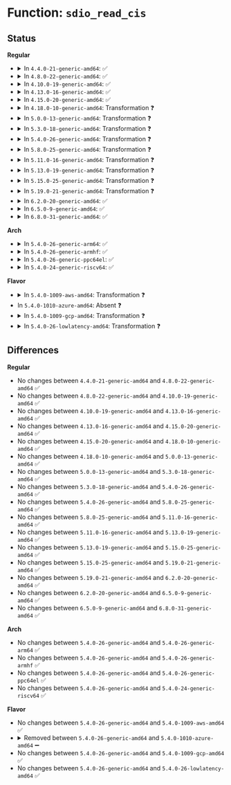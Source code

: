 # Function: <code>sdio_read_cis</code>

## Status
<b>Regular</b>
<ul>
<li>
<details>
<summary>In <code>4.4.0-21-generic-amd64</code>: ✅</summary>

```c
int sdio_read_cis(struct mmc_card * card, struct sdio_func * func)
```

```json
{
  "name": "sdio_read_cis",
  "collision_type": "Unique Static",
  "inline_type": "No",
  "funcs": [
    {
      "addr": 18446744071585967952,
      "name": "sdio_read_cis",
      "external": false,
      "loc": "drivers/mmc/core/sdio_cis.c:228",
      "file": "drivers/mmc/core/sdio_cis.c",
      "inline": "seen, unknown",
      "caller_inline": [],
      "caller_func": [
        "drivers/mmc/core/sdio_cis.c:sdio_read_common_cis",
        "drivers/mmc/core/sdio_cis.c:sdio_read_func_cis"
      ]
    }
  ],
  "symbols": [
    {
      "addr": 18446744071585967952,
      "name": "sdio_read_cis",
      "section": ".text",
      "bind": "STB_LOCAL",
      "size": 701
    }
  ]
}
```
</details>
</li>
<li>
<details>
<summary>In <code>4.8.0-22-generic-amd64</code>: ✅</summary>

```c
int sdio_read_cis(struct mmc_card * card, struct sdio_func * func)
```

```json
{
  "name": "sdio_read_cis",
  "collision_type": "Unique Static",
  "inline_type": "No",
  "funcs": [
    {
      "addr": 18446744071586373392,
      "name": "sdio_read_cis",
      "external": false,
      "loc": "drivers/mmc/core/sdio_cis.c:234",
      "file": "drivers/mmc/core/sdio_cis.c",
      "inline": "seen, unknown",
      "caller_inline": [],
      "caller_func": [
        "drivers/mmc/core/sdio_cis.c:sdio_read_func_cis",
        "drivers/mmc/core/sdio_cis.c:sdio_read_common_cis"
      ]
    }
  ],
  "symbols": [
    {
      "addr": 18446744071586373392,
      "name": "sdio_read_cis",
      "section": ".text",
      "bind": "STB_LOCAL",
      "size": 695
    }
  ]
}
```
</details>
</li>
<li>
<details>
<summary>In <code>4.10.0-19-generic-amd64</code>: ✅</summary>

```c
int sdio_read_cis(struct mmc_card * card, struct sdio_func * func)
```

```json
{
  "name": "sdio_read_cis",
  "collision_type": "Unique Static",
  "inline_type": "No",
  "funcs": [
    {
      "addr": 18446744071586582224,
      "name": "sdio_read_cis",
      "external": false,
      "loc": "drivers/mmc/core/sdio_cis.c:234",
      "file": "drivers/mmc/core/sdio_cis.c",
      "inline": "seen, unknown",
      "caller_inline": [],
      "caller_func": [
        "drivers/mmc/core/sdio_cis.c:sdio_read_func_cis",
        "drivers/mmc/core/sdio_cis.c:sdio_read_common_cis"
      ]
    }
  ],
  "symbols": [
    {
      "addr": 18446744071586582224,
      "name": "sdio_read_cis",
      "section": ".text",
      "bind": "STB_LOCAL",
      "size": 699
    }
  ]
}
```
</details>
</li>
<li>
<details>
<summary>In <code>4.13.0-16-generic-amd64</code>: ✅</summary>

```c
int sdio_read_cis(struct mmc_card * card, struct sdio_func * func)
```

```json
{
  "name": "sdio_read_cis",
  "collision_type": "Unique Static",
  "inline_type": "No",
  "funcs": [
    {
      "addr": 18446744071586707200,
      "name": "sdio_read_cis",
      "external": false,
      "loc": "drivers/mmc/core/sdio_cis.c:234",
      "file": "drivers/mmc/core/sdio_cis.c",
      "inline": "seen, unknown",
      "caller_inline": [],
      "caller_func": [
        "drivers/mmc/core/sdio_cis.c:sdio_read_func_cis",
        "drivers/mmc/core/sdio_cis.c:sdio_read_common_cis"
      ]
    }
  ],
  "symbols": [
    {
      "addr": 18446744071586707200,
      "name": "sdio_read_cis",
      "section": ".text",
      "bind": "STB_LOCAL",
      "size": 714
    }
  ]
}
```
</details>
</li>
<li>
<details>
<summary>In <code>4.15.0-20-generic-amd64</code>: ✅</summary>

```c
int sdio_read_cis(struct mmc_card * card, struct sdio_func * func)
```

```json
{
  "name": "sdio_read_cis",
  "collision_type": "Unique Static",
  "inline_type": "No",
  "funcs": [
    {
      "addr": 18446744071587191984,
      "name": "sdio_read_cis",
      "external": false,
      "loc": "drivers/mmc/core/sdio_cis.c:234",
      "file": "drivers/mmc/core/sdio_cis.c",
      "inline": "seen, unknown",
      "caller_inline": [],
      "caller_func": [
        "drivers/mmc/core/sdio_cis.c:sdio_read_func_cis",
        "drivers/mmc/core/sdio_cis.c:sdio_read_common_cis"
      ]
    }
  ],
  "symbols": [
    {
      "addr": 18446744071587191984,
      "name": "sdio_read_cis",
      "section": ".text",
      "bind": "STB_LOCAL",
      "size": 714
    }
  ]
}
```
</details>
</li>
<li>
<details>
<summary>In <code>4.18.0-10-generic-amd64</code>: Transformation ❓</summary>

```c
int sdio_read_cis(struct mmc_card * card, struct sdio_func * func)
```

```json
{
  "name": "sdio_read_cis",
  "collision_type": "Unique Static",
  "inline_type": "No",
  "funcs": [
    {
      "addr": 0,
      "name": "sdio_read_cis",
      "external": false,
      "loc": "drivers/mmc/core/sdio_cis.c:234",
      "file": "drivers/mmc/core/sdio_cis.c",
      "inline": "seen, unknown",
      "caller_inline": [],
      "caller_func": [
        "drivers/mmc/core/sdio_cis.c:sdio_read_func_cis",
        "drivers/mmc/core/sdio_cis.c:sdio_read_common_cis"
      ]
    }
  ],
  "symbols": [
    {
      "addr": 18446744071587492224,
      "name": "sdio_read_cis",
      "section": ".text",
      "bind": "STB_LOCAL",
      "size": 679
    },
    {
      "addr": 18446744071587493744,
      "name": "sdio_read_cis.cold.4",
      "section": ".text",
      "bind": "STB_LOCAL",
      "size": 50
    }
  ]
}
```
</details>
</li>
<li>
<details>
<summary>In <code>5.0.0-13-generic-amd64</code>: Transformation ❓</summary>

```c
int sdio_read_cis(struct mmc_card * card, struct sdio_func * func)
```

```json
{
  "name": "sdio_read_cis",
  "collision_type": "Unique Static",
  "inline_type": "No",
  "funcs": [
    {
      "addr": 0,
      "name": "sdio_read_cis",
      "external": false,
      "loc": "drivers/mmc/core/sdio_cis.c:234",
      "file": "drivers/mmc/core/sdio_cis.c",
      "inline": "seen, unknown",
      "caller_inline": [],
      "caller_func": [
        "drivers/mmc/core/sdio_cis.c:sdio_read_func_cis",
        "drivers/mmc/core/sdio_cis.c:sdio_read_common_cis"
      ]
    }
  ],
  "symbols": [
    {
      "addr": 18446744071587672368,
      "name": "sdio_read_cis",
      "section": ".text",
      "bind": "STB_LOCAL",
      "size": 679
    },
    {
      "addr": 18446744071587673888,
      "name": "sdio_read_cis.cold.4",
      "section": ".text",
      "bind": "STB_LOCAL",
      "size": 50
    }
  ]
}
```
</details>
</li>
<li>
<details>
<summary>In <code>5.3.0-18-generic-amd64</code>: Transformation ❓</summary>

```c
int sdio_read_cis(struct mmc_card * card, struct sdio_func * func)
```

```json
{
  "name": "sdio_read_cis",
  "collision_type": "Unique Static",
  "inline_type": "No",
  "funcs": [
    {
      "addr": 0,
      "name": "sdio_read_cis",
      "external": false,
      "loc": "drivers/mmc/core/sdio_cis.c:230",
      "file": "drivers/mmc/core/sdio_cis.c",
      "inline": "seen, unknown",
      "caller_inline": [],
      "caller_func": [
        "drivers/mmc/core/sdio_cis.c:sdio_read_func_cis",
        "drivers/mmc/core/sdio_cis.c:sdio_read_common_cis"
      ]
    }
  ],
  "symbols": [
    {
      "addr": 18446744071587950624,
      "name": "sdio_read_cis",
      "section": ".text",
      "bind": "STB_LOCAL",
      "size": 679
    },
    {
      "addr": 18446744071587952103,
      "name": "sdio_read_cis.cold",
      "section": ".text",
      "bind": "STB_LOCAL",
      "size": 50
    }
  ]
}
```
</details>
</li>
<li>
<details>
<summary>In <code>5.4.0-26-generic-amd64</code>: Transformation ❓</summary>

```c
int sdio_read_cis(struct mmc_card * card, struct sdio_func * func)
```

```json
{
  "name": "sdio_read_cis",
  "collision_type": "Unique Static",
  "inline_type": "No",
  "funcs": [
    {
      "addr": 0,
      "name": "sdio_read_cis",
      "external": false,
      "loc": "drivers/mmc/core/sdio_cis.c:230",
      "file": "drivers/mmc/core/sdio_cis.c",
      "inline": "seen, unknown",
      "caller_inline": [],
      "caller_func": [
        "drivers/mmc/core/sdio_cis.c:sdio_read_func_cis",
        "drivers/mmc/core/sdio_cis.c:sdio_read_common_cis"
      ]
    }
  ],
  "symbols": [
    {
      "addr": 18446744071588156624,
      "name": "sdio_read_cis",
      "section": ".text",
      "bind": "STB_LOCAL",
      "size": 679
    },
    {
      "addr": 18446744071588158099,
      "name": "sdio_read_cis.cold",
      "section": ".text",
      "bind": "STB_LOCAL",
      "size": 50
    }
  ]
}
```
</details>
</li>
<li>
<details>
<summary>In <code>5.8.0-25-generic-amd64</code>: Transformation ❓</summary>

```c
int sdio_read_cis(struct mmc_card * card, struct sdio_func * func)
```

```json
{
  "name": "sdio_read_cis",
  "collision_type": "Unique Static",
  "inline_type": "No",
  "funcs": [
    {
      "addr": 0,
      "name": "sdio_read_cis",
      "external": false,
      "loc": "drivers/mmc/core/sdio_cis.c:230",
      "file": "drivers/mmc/core/sdio_cis.c",
      "inline": "seen, unknown",
      "caller_inline": [],
      "caller_func": [
        "drivers/mmc/core/sdio_cis.c:sdio_read_func_cis",
        "drivers/mmc/core/sdio_cis.c:sdio_read_common_cis"
      ]
    }
  ],
  "symbols": [
    {
      "addr": 18446744071589021296,
      "name": "sdio_read_cis",
      "section": ".text",
      "bind": "STB_LOCAL",
      "size": 679
    },
    {
      "addr": 18446744071589022664,
      "name": "sdio_read_cis.cold",
      "section": ".text",
      "bind": "STB_LOCAL",
      "size": 50
    }
  ]
}
```
</details>
</li>
<li>
<details>
<summary>In <code>5.11.0-16-generic-amd64</code>: Transformation ❓</summary>

```c
int sdio_read_cis(struct mmc_card * card, struct sdio_func * func)
```

```json
{
  "name": "sdio_read_cis",
  "collision_type": "Unique Static",
  "inline_type": "No",
  "funcs": [
    {
      "addr": 0,
      "name": "sdio_read_cis",
      "external": false,
      "loc": "drivers/mmc/core/sdio_cis.c:243",
      "file": "drivers/mmc/core/sdio_cis.c",
      "inline": "seen, unknown",
      "caller_inline": [],
      "caller_func": [
        "drivers/mmc/core/sdio_cis.c:sdio_read_func_cis",
        "drivers/mmc/core/sdio_cis.c:sdio_read_common_cis"
      ]
    }
  ],
  "symbols": [
    {
      "addr": 18446744071589031024,
      "name": "sdio_read_cis",
      "section": ".text",
      "bind": "STB_LOCAL",
      "size": 677
    },
    {
      "addr": 18446744071591604868,
      "name": "sdio_read_cis.cold",
      "section": ".text",
      "bind": "STB_LOCAL",
      "size": 50
    }
  ]
}
```
</details>
</li>
<li>
<details>
<summary>In <code>5.13.0-19-generic-amd64</code>: Transformation ❓</summary>

```c
int sdio_read_cis(struct mmc_card * card, struct sdio_func * func)
```

```json
{
  "name": "sdio_read_cis",
  "collision_type": "Unique Static",
  "inline_type": "No",
  "funcs": [
    {
      "addr": 0,
      "name": "sdio_read_cis",
      "external": false,
      "loc": "drivers/mmc/core/sdio_cis.c:243",
      "file": "drivers/mmc/core/sdio_cis.c",
      "inline": "seen, unknown",
      "caller_inline": [],
      "caller_func": [
        "drivers/mmc/core/sdio_cis.c:sdio_read_func_cis",
        "drivers/mmc/core/sdio_cis.c:sdio_read_common_cis"
      ]
    }
  ],
  "symbols": [
    {
      "addr": 18446744071588918304,
      "name": "sdio_read_cis",
      "section": ".text",
      "bind": "STB_LOCAL",
      "size": 677
    },
    {
      "addr": 18446744071591548435,
      "name": "sdio_read_cis.cold",
      "section": ".text",
      "bind": "STB_LOCAL",
      "size": 50
    }
  ]
}
```
</details>
</li>
<li>
<details>
<summary>In <code>5.15.0-25-generic-amd64</code>: Transformation ❓</summary>

```c
int sdio_read_cis(struct mmc_card * card, struct sdio_func * func)
```

```json
{
  "name": "sdio_read_cis",
  "collision_type": "Unique Static",
  "inline_type": "No",
  "funcs": [
    {
      "addr": 0,
      "name": "sdio_read_cis",
      "external": false,
      "loc": "drivers/mmc/core/sdio_cis.c:243",
      "file": "drivers/mmc/core/sdio_cis.c",
      "inline": "seen, unknown",
      "caller_inline": [],
      "caller_func": [
        "drivers/mmc/core/sdio_cis.c:sdio_read_func_cis",
        "drivers/mmc/core/sdio_cis.c:sdio_read_common_cis"
      ]
    }
  ],
  "symbols": [
    {
      "addr": 18446744071589625184,
      "name": "sdio_read_cis",
      "section": ".text",
      "bind": "STB_LOCAL",
      "size": 792
    },
    {
      "addr": 18446744071592666909,
      "name": "sdio_read_cis.cold",
      "section": ".text",
      "bind": "STB_LOCAL",
      "size": 56
    }
  ]
}
```
</details>
</li>
<li>
<details>
<summary>In <code>5.19.0-21-generic-amd64</code>: Transformation ❓</summary>

```c
int sdio_read_cis(struct mmc_card * card, struct sdio_func * func)
```

```json
{
  "name": "sdio_read_cis",
  "collision_type": "Unique Static",
  "inline_type": "No",
  "funcs": [
    {
      "addr": 0,
      "name": "sdio_read_cis",
      "external": false,
      "loc": "drivers/mmc/core/sdio_cis.c:243",
      "file": "drivers/mmc/core/sdio_cis.c",
      "inline": "seen, unknown",
      "caller_inline": [],
      "caller_func": [
        "drivers/mmc/core/sdio_cis.c:sdio_read_func_cis",
        "drivers/mmc/core/sdio_cis.c:sdio_read_common_cis"
      ]
    }
  ],
  "symbols": [
    {
      "addr": 18446744071591124336,
      "name": "sdio_read_cis",
      "section": ".text",
      "bind": "STB_LOCAL",
      "size": 863
    },
    {
      "addr": 18446744071594552214,
      "name": "sdio_read_cis.cold",
      "section": ".text",
      "bind": "STB_LOCAL",
      "size": 57
    }
  ]
}
```
</details>
</li>
<li>
<details>
<summary>In <code>6.2.0-20-generic-amd64</code>: ✅</summary>

```c
int sdio_read_cis(struct mmc_card * card, struct sdio_func * func)
```

```json
{
  "name": "sdio_read_cis",
  "collision_type": "Unique Static",
  "inline_type": "No",
  "funcs": [
    {
      "addr": 18446744071592847088,
      "name": "sdio_read_cis",
      "external": false,
      "loc": "drivers/mmc/core/sdio_cis.c:243",
      "file": "drivers/mmc/core/sdio_cis.c",
      "inline": "seen, unknown",
      "caller_inline": [],
      "caller_func": [
        "drivers/mmc/core/sdio_cis.c:sdio_read_func_cis",
        "drivers/mmc/core/sdio_cis.c:sdio_read_common_cis"
      ]
    }
  ],
  "symbols": [
    {
      "addr": 18446744071592847088,
      "name": "sdio_read_cis",
      "section": ".text",
      "bind": "STB_LOCAL",
      "size": 903
    }
  ]
}
```
</details>
</li>
<li>
<details>
<summary>In <code>6.5.0-9-generic-amd64</code>: ✅</summary>

```c
int sdio_read_cis(struct mmc_card * card, struct sdio_func * func)
```

```json
{
  "name": "sdio_read_cis",
  "collision_type": "Unique Static",
  "inline_type": "No",
  "funcs": [
    {
      "addr": 18446744071593283744,
      "name": "sdio_read_cis",
      "external": false,
      "loc": "drivers/mmc/core/sdio_cis.c:243",
      "file": "drivers/mmc/core/sdio_cis.c",
      "inline": "seen, unknown",
      "caller_inline": [],
      "caller_func": [
        "drivers/mmc/core/sdio_cis.c:sdio_read_func_cis",
        "drivers/mmc/core/sdio_cis.c:sdio_read_common_cis"
      ]
    }
  ],
  "symbols": [
    {
      "addr": 18446744071593283744,
      "name": "sdio_read_cis",
      "section": ".text",
      "bind": "STB_LOCAL",
      "size": 903
    }
  ]
}
```
</details>
</li>
<li>
<details>
<summary>In <code>6.8.0-31-generic-amd64</code>: ✅</summary>

```c
int sdio_read_cis(struct mmc_card * card, struct sdio_func * func)
```

```json
{
  "name": "sdio_read_cis",
  "collision_type": "Unique Static",
  "inline_type": "No",
  "funcs": [
    {
      "addr": 18446744071594039776,
      "name": "sdio_read_cis",
      "external": false,
      "loc": "drivers/mmc/core/sdio_cis.c:243",
      "file": "drivers/mmc/core/sdio_cis.c",
      "inline": "seen, unknown",
      "caller_inline": [],
      "caller_func": [
        "drivers/mmc/core/sdio_cis.c:sdio_read_func_cis",
        "drivers/mmc/core/sdio_cis.c:sdio_read_common_cis"
      ]
    }
  ],
  "symbols": [
    {
      "addr": 18446744071594039776,
      "name": "sdio_read_cis",
      "section": ".text",
      "bind": "STB_LOCAL",
      "size": 903
    }
  ]
}
```
</details>
</li>
</ul>
<b>Arch</b>
<ul>
<li>
<details>
<summary>In <code>5.4.0-26-generic-arm64</code>: ✅</summary>

```c
int sdio_read_cis(struct mmc_card * card, struct sdio_func * func)
```

```json
{
  "name": "sdio_read_cis",
  "collision_type": "Unique Static",
  "inline_type": "No",
  "funcs": [
    {
      "addr": 18446603336501410240,
      "name": "sdio_read_cis",
      "external": false,
      "loc": "drivers/mmc/core/sdio_cis.c:230",
      "file": "drivers/mmc/core/sdio_cis.c",
      "inline": "seen, unknown",
      "caller_inline": [],
      "caller_func": [
        "drivers/mmc/core/sdio_cis.c:sdio_read_func_cis",
        "drivers/mmc/core/sdio_cis.c:sdio_read_common_cis"
      ]
    }
  ],
  "symbols": [
    {
      "addr": 18446603336501410240,
      "name": "sdio_read_cis",
      "section": ".text",
      "bind": "STB_LOCAL",
      "size": 720
    }
  ]
}
```
</details>
</li>
<li>
<details>
<summary>In <code>5.4.0-26-generic-armhf</code>: ✅</summary>

```c
int sdio_read_cis(struct mmc_card * card, struct sdio_func * func)
```

```json
{
  "name": "sdio_read_cis",
  "collision_type": "Unique Static",
  "inline_type": "No",
  "funcs": [
    {
      "addr": 3233898840,
      "name": "sdio_read_cis",
      "external": false,
      "loc": "drivers/mmc/core/sdio_cis.c:230",
      "file": "drivers/mmc/core/sdio_cis.c",
      "inline": "seen, unknown",
      "caller_inline": [],
      "caller_func": [
        "drivers/mmc/core/sdio_cis.c:sdio_read_func_cis",
        "drivers/mmc/core/sdio_cis.c:sdio_read_common_cis"
      ]
    }
  ],
  "symbols": [
    {
      "addr": 3233898840,
      "name": "sdio_read_cis",
      "section": ".text",
      "bind": "STB_LOCAL",
      "size": 768
    }
  ]
}
```
</details>
</li>
<li>
<details>
<summary>In <code>5.4.0-26-generic-ppc64el</code>: ✅</summary>

```c
int sdio_read_cis(struct mmc_card * card, struct sdio_func * func)
```

```json
{
  "name": "sdio_read_cis",
  "collision_type": "Unique Static",
  "inline_type": "No",
  "funcs": [
    {
      "addr": 13835058055294977568,
      "name": "sdio_read_cis",
      "external": false,
      "loc": "drivers/mmc/core/sdio_cis.c:230",
      "file": "drivers/mmc/core/sdio_cis.c",
      "inline": "seen, unknown",
      "caller_inline": [],
      "caller_func": [
        "drivers/mmc/core/sdio_cis.c:sdio_read_func_cis",
        "drivers/mmc/core/sdio_cis.c:sdio_read_common_cis"
      ]
    }
  ],
  "symbols": [
    {
      "addr": 13835058055294977568,
      "name": "sdio_read_cis",
      "section": ".text",
      "bind": "STB_LOCAL",
      "size": 1084
    }
  ]
}
```
</details>
</li>
<li>
<details>
<summary>In <code>5.4.0-24-generic-riscv64</code>: ✅</summary>

```c
int sdio_read_cis(struct mmc_card * card, struct sdio_func * func)
```

```json
{
  "name": "sdio_read_cis",
  "collision_type": "Unique Static",
  "inline_type": "No",
  "funcs": [
    {
      "addr": 18446743936278016112,
      "name": "sdio_read_cis",
      "external": false,
      "loc": "drivers/mmc/core/sdio_cis.c:230",
      "file": "drivers/mmc/core/sdio_cis.c",
      "inline": "seen, unknown",
      "caller_inline": [],
      "caller_func": [
        "drivers/mmc/core/sdio_cis.c:sdio_read_func_cis",
        "drivers/mmc/core/sdio_cis.c:sdio_read_common_cis"
      ]
    }
  ],
  "symbols": [
    {
      "addr": 18446743936278016112,
      "name": "sdio_read_cis",
      "section": ".text",
      "bind": "STB_LOCAL",
      "size": 588
    }
  ]
}
```
</details>
</li>
</ul>
<b>Flavor</b>
<ul>
<li>
<details>
<summary>In <code>5.4.0-1009-aws-amd64</code>: Transformation ❓</summary>

```c
int sdio_read_cis(struct mmc_card * card, struct sdio_func * func)
```

```json
{
  "name": "sdio_read_cis",
  "collision_type": "Unique Static",
  "inline_type": "No",
  "funcs": [
    {
      "addr": 0,
      "name": "sdio_read_cis",
      "external": false,
      "loc": "drivers/mmc/core/sdio_cis.c:230",
      "file": "drivers/mmc/core/sdio_cis.c",
      "inline": "seen, unknown",
      "caller_inline": [],
      "caller_func": [
        "drivers/mmc/core/sdio_cis.c:sdio_read_func_cis",
        "drivers/mmc/core/sdio_cis.c:sdio_read_common_cis"
      ]
    }
  ],
  "symbols": [
    {
      "addr": 18446744071587778192,
      "name": "sdio_read_cis",
      "section": ".text",
      "bind": "STB_LOCAL",
      "size": 679
    },
    {
      "addr": 18446744071587779667,
      "name": "sdio_read_cis.cold",
      "section": ".text",
      "bind": "STB_LOCAL",
      "size": 50
    }
  ]
}
```
</details>
</li>
<li>
In <code>5.4.0-1010-azure-amd64</code>: Absent ❓
</li>
<li>
<details>
<summary>In <code>5.4.0-1009-gcp-amd64</code>: Transformation ❓</summary>

```c
int sdio_read_cis(struct mmc_card * card, struct sdio_func * func)
```

```json
{
  "name": "sdio_read_cis",
  "collision_type": "Unique Static",
  "inline_type": "No",
  "funcs": [
    {
      "addr": 0,
      "name": "sdio_read_cis",
      "external": false,
      "loc": "drivers/mmc/core/sdio_cis.c:230",
      "file": "drivers/mmc/core/sdio_cis.c",
      "inline": "seen, unknown",
      "caller_inline": [],
      "caller_func": [
        "drivers/mmc/core/sdio_cis.c:sdio_read_func_cis",
        "drivers/mmc/core/sdio_cis.c:sdio_read_common_cis"
      ]
    }
  ],
  "symbols": [
    {
      "addr": 18446744071588111152,
      "name": "sdio_read_cis",
      "section": ".text",
      "bind": "STB_LOCAL",
      "size": 679
    },
    {
      "addr": 18446744071588112627,
      "name": "sdio_read_cis.cold",
      "section": ".text",
      "bind": "STB_LOCAL",
      "size": 50
    }
  ]
}
```
</details>
</li>
<li>
<details>
<summary>In <code>5.4.0-26-lowlatency-amd64</code>: Transformation ❓</summary>

```c
int sdio_read_cis(struct mmc_card * card, struct sdio_func * func)
```

```json
{
  "name": "sdio_read_cis",
  "collision_type": "Unique Static",
  "inline_type": "No",
  "funcs": [
    {
      "addr": 0,
      "name": "sdio_read_cis",
      "external": false,
      "loc": "drivers/mmc/core/sdio_cis.c:230",
      "file": "drivers/mmc/core/sdio_cis.c",
      "inline": "seen, unknown",
      "caller_inline": [],
      "caller_func": [
        "drivers/mmc/core/sdio_cis.c:sdio_read_func_cis",
        "drivers/mmc/core/sdio_cis.c:sdio_read_common_cis"
      ]
    }
  ],
  "symbols": [
    {
      "addr": 18446744071588228688,
      "name": "sdio_read_cis",
      "section": ".text",
      "bind": "STB_LOCAL",
      "size": 679
    },
    {
      "addr": 18446744071588230163,
      "name": "sdio_read_cis.cold",
      "section": ".text",
      "bind": "STB_LOCAL",
      "size": 50
    }
  ]
}
```
</details>
</li>
</ul>

## Differences
<b>Regular</b>
<ul>
<li>
No changes between <code>4.4.0-21-generic-amd64</code> and <code>4.8.0-22-generic-amd64</code> ✅
</li>
<li>
No changes between <code>4.8.0-22-generic-amd64</code> and <code>4.10.0-19-generic-amd64</code> ✅
</li>
<li>
No changes between <code>4.10.0-19-generic-amd64</code> and <code>4.13.0-16-generic-amd64</code> ✅
</li>
<li>
No changes between <code>4.13.0-16-generic-amd64</code> and <code>4.15.0-20-generic-amd64</code> ✅
</li>
<li>
No changes between <code>4.15.0-20-generic-amd64</code> and <code>4.18.0-10-generic-amd64</code> ✅
</li>
<li>
No changes between <code>4.18.0-10-generic-amd64</code> and <code>5.0.0-13-generic-amd64</code> ✅
</li>
<li>
No changes between <code>5.0.0-13-generic-amd64</code> and <code>5.3.0-18-generic-amd64</code> ✅
</li>
<li>
No changes between <code>5.3.0-18-generic-amd64</code> and <code>5.4.0-26-generic-amd64</code> ✅
</li>
<li>
No changes between <code>5.4.0-26-generic-amd64</code> and <code>5.8.0-25-generic-amd64</code> ✅
</li>
<li>
No changes between <code>5.8.0-25-generic-amd64</code> and <code>5.11.0-16-generic-amd64</code> ✅
</li>
<li>
No changes between <code>5.11.0-16-generic-amd64</code> and <code>5.13.0-19-generic-amd64</code> ✅
</li>
<li>
No changes between <code>5.13.0-19-generic-amd64</code> and <code>5.15.0-25-generic-amd64</code> ✅
</li>
<li>
No changes between <code>5.15.0-25-generic-amd64</code> and <code>5.19.0-21-generic-amd64</code> ✅
</li>
<li>
No changes between <code>5.19.0-21-generic-amd64</code> and <code>6.2.0-20-generic-amd64</code> ✅
</li>
<li>
No changes between <code>6.2.0-20-generic-amd64</code> and <code>6.5.0-9-generic-amd64</code> ✅
</li>
<li>
No changes between <code>6.5.0-9-generic-amd64</code> and <code>6.8.0-31-generic-amd64</code> ✅
</li>
</ul>
<b>Arch</b>
<ul>
<li>
No changes between <code>5.4.0-26-generic-amd64</code> and <code>5.4.0-26-generic-arm64</code> ✅
</li>
<li>
No changes between <code>5.4.0-26-generic-amd64</code> and <code>5.4.0-26-generic-armhf</code> ✅
</li>
<li>
No changes between <code>5.4.0-26-generic-amd64</code> and <code>5.4.0-26-generic-ppc64el</code> ✅
</li>
<li>
No changes between <code>5.4.0-26-generic-amd64</code> and <code>5.4.0-24-generic-riscv64</code> ✅
</li>
</ul>
<b>Flavor</b>
<ul>
<li>
No changes between <code>5.4.0-26-generic-amd64</code> and <code>5.4.0-1009-aws-amd64</code> ✅
</li>
<li>
<details>
<summary>Removed between <code>5.4.0-26-generic-amd64</code> and <code>5.4.0-1010-azure-amd64</code> ➖</summary>

```c
int sdio_read_cis(struct mmc_card * card, struct sdio_func * func)
```
</details>
</li>
<li>
No changes between <code>5.4.0-26-generic-amd64</code> and <code>5.4.0-1009-gcp-amd64</code> ✅
</li>
<li>
No changes between <code>5.4.0-26-generic-amd64</code> and <code>5.4.0-26-lowlatency-amd64</code> ✅
</li>
</ul>
